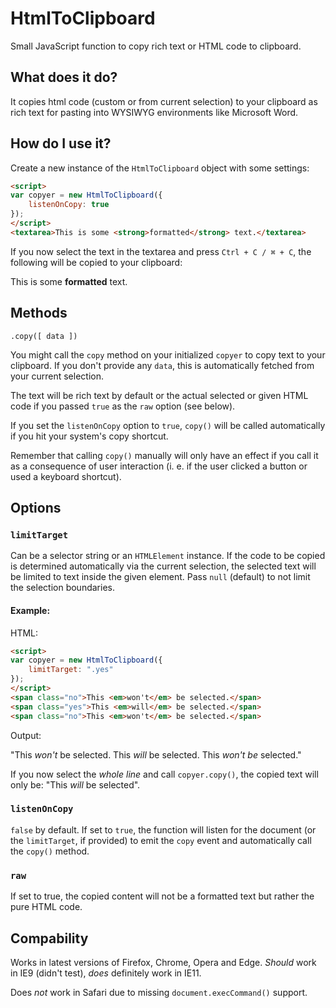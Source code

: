 # HtmlToClipboard
Small JavaScript function to copy rich text or HTML code to clipboard.

## What does it do?
It copies html code (custom or from current selection) to your clipboard as rich text for pasting into WYSIWYG environments like Microsoft Word.

## How do I use it?
Create a new instance of the `HtmlToClipboard` object with some settings:
```html
<script>
var copyer = new HtmlToClipboard({
    listenOnCopy: true
});
</script>
<textarea>This is some <strong>formatted</strong> text.</textarea>
```
If you now select the text in the textarea and press `Ctrl + C / ⌘ + C`, the following will be copied to your clipboard:

This is some **formatted** text.

## Methods
`.copy([ data ])`

You might call the `copy` method on your initialized `copyer` to copy text to your clipboard.
If you don't provide any `data`, this is automatically fetched from your current selection.

The text will be rich text by default or the actual selected or given HTML code if you passed `true` as the `raw` option (see below).

If you set the `listenOnCopy` option to `true`, `copy()` will be called automatically if you hit your system's copy shortcut.

Remember that calling `copy()` manually will only have an effect if you call it as a consequence of user interaction (i. e. if the user clicked a button or used a keyboard shortcut).


## Options
### `limitTarget`

Can be a selector string or an `HTMLElement` instance. If the code to be copied is determined automatically via the current selection, the selected text will be limited to text inside the given element. Pass `null` (default) to not limit the selection boundaries.

#### Example:

HTML:
```html
<script>
var copyer = new HtmlToClipboard({
    limitTarget: ".yes"
});
</script>
<span class="no">This <em>won't</em> be selected.</span>
<span class="yes">This <em>will</em> be selected.</span>
<span class="no">This <em>won't</em> be selected.</span>
```

Output:
    
"This *won't* be selected. This *will* be selected. This *won't be* selected."

If you now select the *whole line* and call `copyer.copy()`, the copied text will only be: "This *will* be selected".

### `listenOnCopy`

`false` by default. If set to `true`, the function will listen for the document (or the `limitTarget`, if provided) to emit the `copy` event and automatically call the `copy()` method.

### `raw`
If set to true, the copied content will not be a formatted text but rather the pure HTML code.

## Compability

Works in latest versions of Firefox, Chrome, Opera and Edge. *Should* work in IE9 (didn't test), *does* definitely work in IE11.

Does *not* work in Safari due to missing `document.execCommand()` support.
